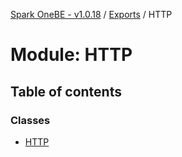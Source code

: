 [Spark OneBE - v1.0.18](../README.md) / [Exports](../modules.md) / HTTP

# Module: HTTP

## Table of contents

### Classes

- [HTTP](../classes/HTTP.HTTP-1.md)
